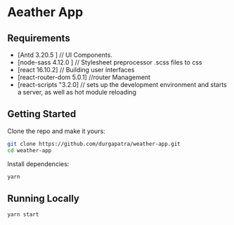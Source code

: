 # Aeather App

## Requirements

- [Antd 3.20.5 ] // UI Components.
- [node-sass 4.12.0 ] // Stylesheet preprocessor .scss files to css
- [react 16.10.2] // Building user interfaces
- [react-router-dom 5.0.1] //router Management
- [react-scripts "3.2.0] // sets up the development environment and starts a server, as well as hot module reloading

## Getting Started

Clone the repo and make it yours:

```bash
git clone https://github.com/durgapatra/weather-app.git
cd weather-app
```

Install dependencies:

```bash
yarn
```

## Running Locally

```bash
yarn start
```
